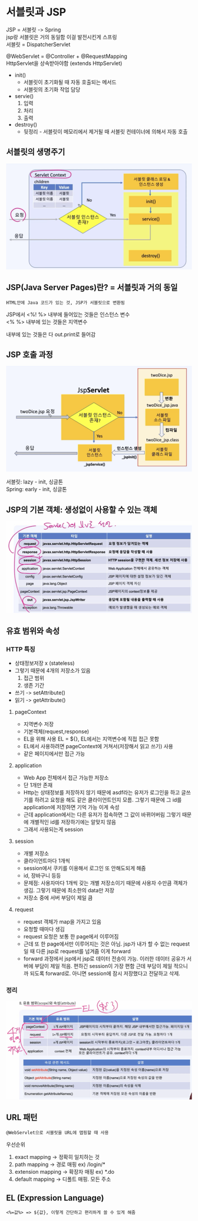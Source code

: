 # 서블릿과 JSP
JSP = 서블릿 -> Spring  
jsp랑 서블릿은 거의 동일함 이걸 발전시킨게 스프링  
서블릿 = DispatcherServlet  

@WebServlet = @Controller + @RequestMapping  
HttpServlet을 상속받아야함 (extends HttpServlet)  
- init()
    - 서블릿이 초기화될 때 자동 호출되는 메서드
    - 서블릿의 초기화 작업 담당
- servie()
    1. 입력
    2. 처리
    3. 출력
- destroy()
    - 뒷정리 - 서블릿이 메모리에서 제거될 때 서블릿 컨테이너에 의해서 자동 호출

## 서블릿의 생명주기
![Alt text](image-3.png)

## JSP(Java Server Pages)란? = 서블릿과 거의 동일
    HTML안에 Java 코드가 있는 것, JSP가 서블릿으로 변환됨

JSP에서 <%! %> 내부에 들어있는 것들은 인스턴스 변수  
<% %> 내부에 있는 것들은 지역변수
<html> </html> 내부에 있는 것들은 다 out.print로 들어감

## JSP 호출 과정
![Alt text](image-4.png)

서블릿: lazy - init, 싱글톤  
Spring: early - init, 싱글톤

## JSP의 기본 객체: 생성없이 사용할 수 있는 객체
![Alt text](image-5.png)

## 유효 범위와 속성

### HTTP 특징
- 상태정보저장 x (stateless)
- 그렇기 때문에 4개의 저장소가 있음
    1. 접근 범위
    2. 생존 기간
- 쓰기 -> setAttribute()
- 읽기 -> getAttribute()

1. pageContext
    - 지역변수 저장
    - 기본객체(request,response)
    - EL을 위해 사용 EL = ${}, EL에서는 지역변수에 직접 접근 못함
    - EL에서 사용하려면 pageContext에 거쳐서(저장해서 읽고 쓰기) 사용
    - 같은 페이지에서만 접근 가능

2. application
    - Web App 전체에서 접근 가능한 저장소
    - 단 1개만 존재
    - Http는 상태정보를 저장하지 않기 때문에 asdf라는 유저가 로그인을 하고 글쓰기를 하려고 요청을 해도 같은 클라이언트인지 모름. 그렇기 때문에 그 id를 application에 저장하면 기억 가능 이게 속성
    - 근데 application에서는 다른 유저가 접속하면 그 값이 바뀌어버림 그렇기 때문에 개별적인 id를 저장하기에는 알맞지 않음
    - 그래서 사용되는게 session

3. session
    - 개별 저장소
    - 클라이언트마다 1개씩
    - session에서 쿠키를 이용해서 로그인 또 안해도되게 해줌
    - id, 장바구니 등등
    - 문제점: 사용자마다 1개씩 갖는 개별 저장소이기 때문에 사용자 수만큼 객체가 생김. 그렇기 때문에 최소한의 data만 저장
    - 저장소 중에 서버 부담이 제일 큼

4. request
    - request 객체가 map을 가지고 있음
    - 요청할 때마다 생김
    - request 요청은 보통 한 page에서 이루어짐
    - 근데 또 한 page에서만 이루어지는 것은 아님. jsp가 내가 할 수 없는 request일 때 다른 jsp로 request를 넘겨줌 이게 forward
    - forward 과정에서 jsp에서 jsp로 데이터 전송이 가능. 이러한 데이터 공유가 서버에 부담이 제일 적음. 편하긴 session이 가장 편함 근데 부담이 제일 적으니까 되도록 forward로. 아니면 session에 잠시 저장했다고 전달하고 삭제.

### 정리
![Alt text](image-6.png)

## URL 패턴
    @WebServlet으로 서블릿을 URL에 맵핑할 때 사용

우선순위
1. exact mapping -> 정확히 일치하는 것
2. path mapping -> 경로 매핑 ex) /login/*
3. extension mapping -> 확장자 매핑 ex) *.do
4. default mapping -> 디폴트 매핑. 모든 주소

## EL (Expression Language)
    <%=값%> => ${값}, 이렇게 간단하고 편리하게 쓸 수 있게 해줌


